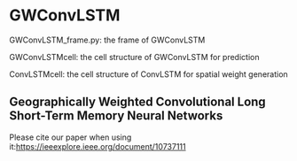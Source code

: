 # GWConvLSTM

GWConvLSTM_frame.py: the frame of GWConvLSTM

GWConvLSTMcell: the cell structure of GWConvLSTM for prediction

ConvLSTMcell: the cell structure of ConvLSTM for spatial weight generation


## Geographically Weighted Convolutional Long Short-Term Memory Neural Networks
Please cite our paper when using it:https://ieeexplore.ieee.org/document/10737111
